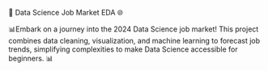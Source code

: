 🚀 Data Science Job Market EDA  🌐

📊Embark on a journey into the 2024 Data Science job market! This project combines data cleaning, visualization, and machine learning to forecast job trends, simplifying complexities to make Data Science accessible for beginners. 📊
